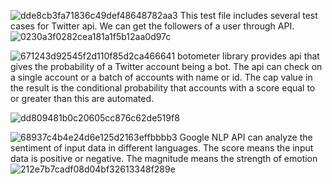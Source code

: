 
![dde8cb3fa71836c49def48648782aa3](https://user-images.githubusercontent.com/113282545/208778016-0da9ae99-0dfc-4d51-8fdb-a56aa716d530.png)
This test file includes several test cases for Twitter api. We can get the followers of a user through API.
![0230a3f0282cea181a1f5b12aa0d97c](https://user-images.githubusercontent.com/113282545/208778708-2b498e62-5914-48a0-b225-fe2302e5bccc.png)


![671243d92545f2d110f85d2ca466641](https://user-images.githubusercontent.com/113282545/208778104-f750a142-9a68-41fe-8df3-87a5c93f2de7.png)
botometer library provides api that gives the probability of a Twitter account being a bot. The api can check on a single account or a batch of accounts with name or id. The cap value in the result is the conditional probability that accounts with a score equal to or greater than this are automated.

![dd809481b0c20605cc876c62de519f8](https://user-images.githubusercontent.com/113282545/208778756-f73af910-3f62-45db-95bd-7b29d07f5f44.png)



![68937c4b4e24d6e125d2163effbbbb3](https://user-images.githubusercontent.com/113282545/208778064-cf774416-5952-4af8-b0c0-fe4a42b4a780.png)
Google NLP API can analyze the sentiment of input data in different languages. The score means the input data is positive or negative. The magnitude means the strength of emotion
![212e7b7cadf08d04bf32613348f289e](https://user-images.githubusercontent.com/113282545/208778771-939c12e8-114c-4c9f-8cab-73887a1e2ddc.png)
